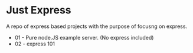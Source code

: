 # Just Express

A repo of express based projects with the purpose of focusng on express.

- 01 - Pure node.JS example server. (No express included)
- 02 - express 101
